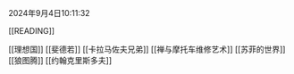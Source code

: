 2024年9月4日10:11:32

[[READING]]

[[理想国]]
[[斐德若]]
[[卡拉马佐夫兄弟]]
[[禅与摩托车维修艺术]]
[[苏菲的世界]]
[[狼图腾]]
[[约翰克里斯多夫]]
